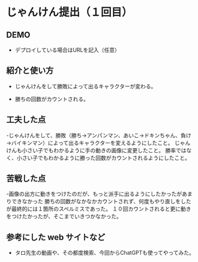 # じゃんけん提出（１回目）

## DEMO

  - デプロイしている場合はURLを記入（任意）

## 紹介と使い方

  - じゃんけんをして勝敗によって出るキャラクターが変わる。

  - 勝ちの回数がカウントされる。

## 工夫した点

  -じゃんけんをして、勝敗（勝ち→アンパンマン、あいこ→ドキンちゃん、負け→バイキンマン）によって出るキャラクターを変えるようにしたこと。
  じゃんけんも小さい子でもわかるように手の動きの画像に変更したこと。
  勝率ではなく、小さい子でもわかるように勝った回数がカウントされるようにしたこと。 

## 苦戦した点

  -画像の出方に動きをつけたのだが、もっと派手に出るようにしたかったがあまりできなかった
  勝ちの回数がなかなかカウントされず、何度もやり直しをしたが最終的には１箇所のスペルミスであった。
  １０回カウントされると更に動きをつけたかったが、そこまでいきつかなかった。  

## 参考にした web サイトなど

  - タロ先生の動画や、その都度検索、今回からChatGPTも使ってやってみた。
